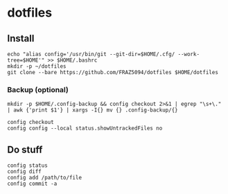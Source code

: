 # dotfiles
## Install
```
echo "alias config='/usr/bin/git --git-dir=$HOME/.cfg/ --work-tree=$HOME'" >> $HOME/.bashrc
mkdir -p ~/dotfiles
git clone --bare https://github.com/FRAZ5094/dotfiles $HOME/dotfiles
```
### Backup (optional)
```
mkdir -p $HOME/.config-backup && config checkout 2>&1 | egrep "\s+\." | awk {'print $1'} | xargs -I{} mv {} .config-backup/{}
```
```
config checkout
config config --local status.showUntrackedFiles no
```

## Do stuff
```
config status
config diff
config add /path/to/file
config commit -a
```
